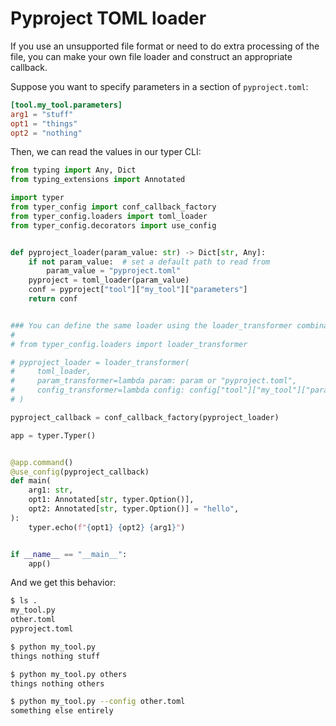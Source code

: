 # Pyproject TOML loader

If you use an unsupported file format or need to do extra processing of the file, you can make your own file loader and construct an appropriate callback.

Suppose you want to specify parameters in a section of `pyproject.toml`:

```toml title='pyproject.toml'
[tool.my_tool.parameters]
arg1 = "stuff"
opt1 = "things"
opt2 = "nothing"
```

<!--- This is here for the doc tests to pass.
```toml title='other.toml'
[tool.my_tool.parameters]
arg1 = "entirely"
opt1 = "something"
opt2 = "else"
```
--->

Then, we can read the values in our typer CLI:

```python title="my_tool.py"
from typing import Any, Dict
from typing_extensions import Annotated

import typer
from typer_config import conf_callback_factory
from typer_config.loaders import toml_loader
from typer_config.decorators import use_config


def pyproject_loader(param_value: str) -> Dict[str, Any]:
    if not param_value:  # set a default path to read from
        param_value = "pyproject.toml"
    pyproject = toml_loader(param_value)
    conf = pyproject["tool"]["my_tool"]["parameters"]
    return conf


### You can define the same loader using the loader_transformer combinator:
#
# from typer_config.loaders import loader_transformer

# pyproject_loader = loader_transformer(
#     toml_loader,
#     param_transformer=lambda param: param or "pyproject.toml",
#     config_transformer=lambda config: config["tool"]["my_tool"]["parameters"],
# )

pyproject_callback = conf_callback_factory(pyproject_loader)

app = typer.Typer()


@app.command()
@use_config(pyproject_callback)
def main(
    arg1: str,
    opt1: Annotated[str, typer.Option()],
    opt2: Annotated[str, typer.Option()] = "hello",
):
    typer.echo(f"{opt1} {opt2} {arg1}")


if __name__ == "__main__":
    app()
```

And we get this behavior:

```bash
$ ls .
my_tool.py
other.toml
pyproject.toml

$ python my_tool.py
things nothing stuff

$ python my_tool.py others
things nothing others

$ python my_tool.py --config other.toml
something else entirely
```

<!--- Test the combinator

```python title="my_tool.py"
from typing import Any, Dict
from typing_extensions import Annotated

import typer
from typer_config import conf_callback_factory
from typer_config.loaders import toml_loader
from typer_config.decorators import use_config


### You can define the same loader using the loader_transformer combinator:
#
from typer_config.loaders import loader_transformer

pyproject_loader = loader_transformer(
    toml_loader,
    param_transformer=lambda param: param or "pyproject.toml",
    config_transformer=lambda config: config["tool"]["my_tool"]["parameters"],
)

pyproject_callback = conf_callback_factory(pyproject_loader)

app = typer.Typer()


@app.command()
@use_config(pyproject_callback)
def main(
    arg1: str,
    opt1: Annotated[str, typer.Option()],
    opt2: Annotated[str, typer.Option()] = "hello",
):
    typer.echo(f"{opt1} {opt2} {arg1}")


if __name__ == "__main__":
    app()
```

```bash
$ ls .
my_tool.py
other.toml
pyproject.toml

$ python my_tool.py
things nothing stuff

$ python my_tool.py others
things nothing others

$ python my_tool.py --config other.toml
something else entirely
```
--->